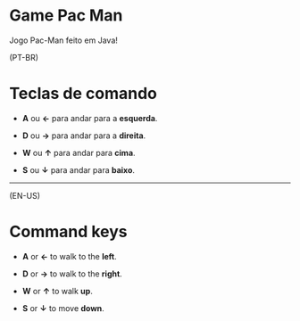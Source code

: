 # Game Pac Man
 Jogo Pac-Man feito em Java!

(PT-BR)
# Teclas de comando

* **A** ou **←** para andar para a **esquerda**.

* **D** ou **→** para andar para a **direita**.

* **W** ou **↑** para andar para **cima**.

* **S** ou **↓** para andar para **baixo**.
***
(EN-US)
# Command keys

* **A** or **←** to walk to the **left**.

* **D** or **→** to walk to the **right**.

* **W** or **↑** to walk **up**.

* **S** or **↓** to move **down**.